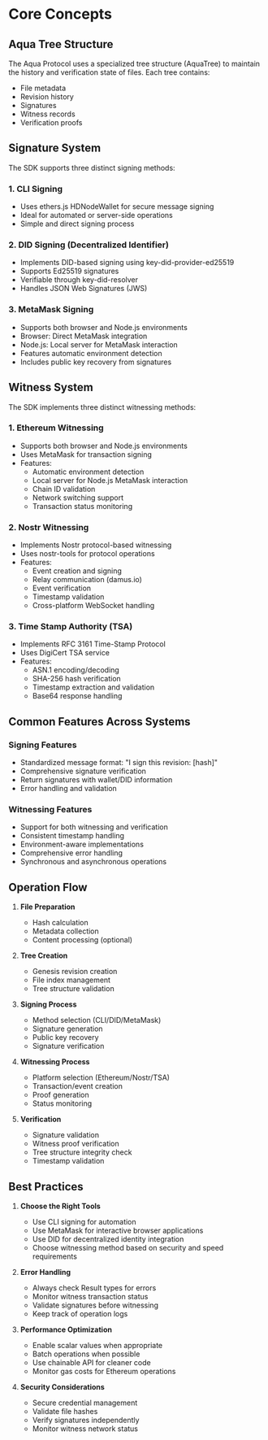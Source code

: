 # Core Concepts

## Aqua Tree Structure

The Aqua Protocol uses a specialized tree structure (AquaTree) to maintain the history and verification state of files. Each tree contains:
- File metadata
- Revision history
- Signatures
- Witness records
- Verification proofs

## Signature System

The SDK supports three distinct signing methods:

### 1. CLI Signing
- Uses ethers.js HDNodeWallet for secure message signing
- Ideal for automated or server-side operations
- Simple and direct signing process

### 2. DID Signing (Decentralized Identifier)
- Implements DID-based signing using key-did-provider-ed25519
- Supports Ed25519 signatures
- Verifiable through key-did-resolver
- Handles JSON Web Signatures (JWS)

### 3. MetaMask Signing
- Supports both browser and Node.js environments
- Browser: Direct MetaMask integration
- Node.js: Local server for MetaMask interaction
- Features automatic environment detection
- Includes public key recovery from signatures

## Witness System

The SDK implements three distinct witnessing methods:

### 1. Ethereum Witnessing
- Supports both browser and Node.js environments
- Uses MetaMask for transaction signing
- Features:
  - Automatic environment detection
  - Local server for Node.js MetaMask interaction
  - Chain ID validation
  - Network switching support
  - Transaction status monitoring

### 2. Nostr Witnessing
- Implements Nostr protocol-based witnessing
- Uses nostr-tools for protocol operations
- Features:
  - Event creation and signing
  - Relay communication (damus.io)
  - Event verification
  - Timestamp validation
  - Cross-platform WebSocket handling

### 3. Time Stamp Authority (TSA)
- Implements RFC 3161 Time-Stamp Protocol
- Uses DigiCert TSA service
- Features:
  - ASN.1 encoding/decoding
  - SHA-256 hash verification
  - Timestamp extraction and validation
  - Base64 response handling

## Common Features Across Systems

### Signing Features
- Standardized message format: "I sign this revision: [hash]"
- Comprehensive signature verification
- Return signatures with wallet/DID information
- Error handling and validation

### Witnessing Features
- Support for both witnessing and verification
- Consistent timestamp handling
- Environment-aware implementations
- Comprehensive error handling
- Synchronous and asynchronous operations

## Operation Flow

1. **File Preparation**
   - Hash calculation
   - Metadata collection
   - Content processing (optional)

2. **Tree Creation**
   - Genesis revision creation
   - File index management
   - Tree structure validation

3. **Signing Process**
   - Method selection (CLI/DID/MetaMask)
   - Signature generation
   - Public key recovery
   - Signature verification

4. **Witnessing Process**
   - Platform selection (Ethereum/Nostr/TSA)
   - Transaction/event creation
   - Proof generation
   - Status monitoring

5. **Verification**
   - Signature validation
   - Witness proof verification
   - Tree structure integrity check
   - Timestamp validation

## Best Practices

1. **Choose the Right Tools**
   - Use CLI signing for automation
   - Use MetaMask for interactive browser applications
   - Use DID for decentralized identity integration
   - Choose witnessing method based on security and speed requirements

2. **Error Handling**
   - Always check Result types for errors
   - Monitor witness transaction status
   - Validate signatures before witnessing
   - Keep track of operation logs

3. **Performance Optimization**
   - Enable scalar values when appropriate
   - Batch operations when possible
   - Use chainable API for cleaner code
   - Monitor gas costs for Ethereum operations

4. **Security Considerations**
   - Secure credential management
   - Validate file hashes
   - Verify signatures independently
   - Monitor witness network status
